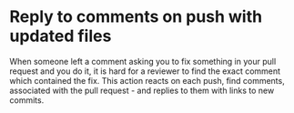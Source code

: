 # Reply to comments on push with updated files

When someone left a comment asking you to fix something in your pull request and you do it, it is hard for a reviewer to find the exact comment which contained the fix.
This action reacts on each push, find comments, associated with the pull request - and replies to them with links to new commits.
